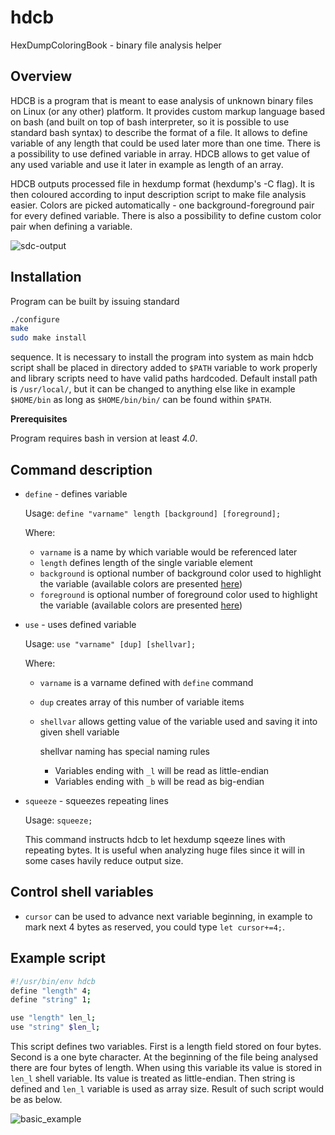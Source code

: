 # hdcb
HexDumpColoringBook - binary file analysis helper

Overview
---

HDCB is a program that is meant to ease analysis of unknown binary files on
Linux (or any other) platform. It provides custom markup language based on bash
(and built on top of bash interpreter, so it is possible to use standard bash
syntax) to describe the format of a file. It allows to define variable of any
length that could be used later more than one time. There is a possibility to
use defined variable in array. HDCB allows to get value of any used variable and
use it later in example as length of an array.

HDCB outputs processed file in hexdump format (hexdump's -C flag). It is then
coloured according to input description script to make file analysis easier.
Colors are picked automatically - one background-foreground pair for every
defined variable. There is also a possibility to define custom color pair when
defining a variable.

![sdc-output](https://github.com/v3l0c1r4pt0r/hdcb/blob/master/doc/sdc.png?raw=true "Analyzed SDC file")

Installation
---

Program can be built by issuing standard
```bash
./configure
make
sudo make install
```
sequence. It is necessary to install the program into system as main hdcb script
shall be placed in directory added to `$PATH` variable to work properly and
library scripts need to have valid paths hardcoded. Default install path is
`/usr/local/`, but it can be changed to anything else like in example
`$HOME/bin` as long as `$HOME/bin/bin/` can be found within `$PATH`.

**Prerequisites**

Program requires bash in version at least *4.0*.

Command description
---

* `define` - defines variable

  Usage: ```define "varname" length [background] [foreground];```

  Where:

  - `varname` is a name by which variable would be referenced later
  - `length` defines length of the single variable element
  - `background` is optional number of background color used to highlight the
    variable (available colors are presented
[here](http://misc.flogisoft.com/bash/tip_colors_and_formatting#background1))
  - `foreground` is optional number of foreground color used to highlight the
    variable (available colors are presented
[here](http://misc.flogisoft.com/bash/tip_colors_and_formatting#foreground_text1))

* `use` - uses defined variable

  Usage: ```use "varname" [dup] [shellvar];```

  Where:

  - `varname` is a varname defined with `define` command
  - `dup` creates array of this number of variable items
  - `shellvar` allows getting value of the variable used and saving it into
    given shell variable

    shellvar naming has special naming rules

    - Variables ending with `_l` will be read as little-endian
    - Variables ending with `_b` will be read as big-endian

* `squeeze` - squeezes repeating lines

  Usage: ```squeeze;```

  This command instructs hdcb to let hexdump sqeeze lines with repeating bytes.
  It is useful when analyzing huge files since it will in some cases havily
  reduce output size.

Control shell variables
---

* `cursor` can be used to advance next variable beginning, in example to mark
  next 4 bytes as reserved, you could type `let cursor+=4;`.

Example script
---

```bash
#!/usr/bin/env hdcb
define "length" 4;
define "string" 1;

use "length" len_l;
use "string" $len_l;
```

This script defines two variables. First is a length field stored on four bytes.
Second is a one byte character. At the beginning of the file being analysed
there are four bytes of length. When using this variable its value is stored in
`len_l` shell variable. Its value is treated as little-endian. Then string is
defined and `len_l` variable is used as array size. Result of such script would
be as below.

![basic_example](https://github.com/v3l0c1r4pt0r/hdcb/blob/master/doc/example.png?raw=true "String HDCB output")
